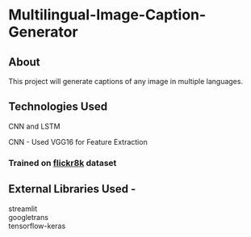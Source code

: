 # Multilingual-Image-Caption-Generator
## About
This project will generate captions of any image in multiple languages.

## Technologies Used
CNN and LSTM

CNN - Used VGG16 for Feature Extraction

### Trained on [flickr8k](https://www.kaggle.com/datasets/adityajn105/flickr8k) dataset

## External Libraries Used - 
streamlit\
googletrans\
tensorflow-keras  


